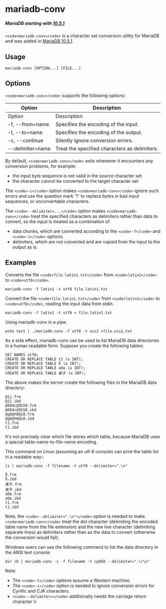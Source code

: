 
# mariadb-conv


##### MariaDB starting with [10.5.1](../../release-notes/mariadb-community-server/release-notes-mariadb-10-5-series/mariadb-1051-release-notes.md)
`<code>mariadb-conv</code>` is a character set conversion utility for MariaDB and was added in [MariaDB 10.5.1](../../release-notes/mariadb-community-server/release-notes-mariadb-10-5-series/mariadb-1051-release-notes.md). 



## Usage


```
mariadb-conv [OPTION...] [FILE...]
```

## Options


`<code>mariadb-conv</code>` supports the following options:



| Option | Description |
| --- | --- |
| Option | Description |
| -f, --from=name | Specifies the encoding of the input. |
| -t, --to=name | Specifies the encoding of the output. |
| -c, --continue | Silently ignore conversion errors. |
| --delimiter=name | Treat the specified characters as delimiters. |



By default, `<code>mariadb-conv</code>` exits whenever it encounters any conversion problems, for example:


* the input byte sequence is not valid in the source character set
* the character cannot be converted to the target character set


The `<code>-c</code>` option makes `<code>mariadb-conv</code>` ignore such errors and use the question mark '?' to replace bytes in bad input sequences, or unconvertable characters.


The `<code>--delimiter=...</code>` option makes `<code>mariadb-conv</code>` treat the specified characters as delimiters rather than data to convert, so the input is treated as a combination of:


* data chunks, which are converted according to the `<code>-f</code>` and `<code>-t</code>` options.
* delimiters, which are not converted and are copied from the input to the output as is.


## Examples


Converts the file `<code>file.latin1.txt</code>` from `<code>latin1</code>` to `<code>utf8</code>`.


```
mariadb-conv -f latin1 -t utf8 file.latin1.txt
```

Convert the file `<code>file.latin1.txt</code>` from `<code>latin1</code>` to `<code>utf8</code>`, reading the input data from stdin.


```
mariadb-conv -f latin1 -t utf8 < file.latin1.txt
```

Using mariadb-conv in a pipe:


```
echo test | ./mariadb-conv -f utf8 -t ucs2 >file.ucs2.txt
```

As a side effect, mariadb-conv can be used to list MariaDB data directories in a human readable form. Suppose you create the following tables:


```
SET NAMES utf8;
CREATE OR REPLACE TABLE t1 (a INT);
CREATE OR REPLACE TABLE ß (a INT);
CREATE OR REPLACE TABLE абв (a INT);
CREATE OR REPLACE TABLE 桌子 (a INT);
```

The above makes the server create the following files in the MariaDB data directory:


```
@1j.frm
@1j.ibd
@684c@5b50.frm
@684c@5b50.ibd
@g0@h0@i0.frm
@g0@h0@i0.ibd
t1.frm
t1.ibd
```

It's not precisely clear which file stores which table, because MariaDB uses a special table-name-to-file-name encoding.


This command on Linux (assuming an utf-8 console) can print the table list in a readable way::


```
ls | mariadb-conv -f filename -t utf8 --delimiter=".\n"

ß.frm
ß.ibd
桌子.frm
桌子.ibd
абв.frm
абв.ibd
t1.frm
t1.ibd
```

Note, the `<code>--delimiter=".\n"</code>` option is needed to make `<code>mariadb-conv</code>` treat the dot character (delimiting the encoded table name from the file extension) and the new line character (delimiting separate lines) as delimiters rather than as the data to convert (otherwise the conversion would fail).


Windows users can use the following command to list the data directory in the ANSI text console:


```
dir /b | mariadb-conv -c -f filename -t cp850 --delimiter=".\r\n"
```

Note:


* The `<code>-t</code>` options assume a Western machine.
* The `<code>-c</code>` option is needed to ignore conversion errors for Cyrillic and CJK characters.
* `<code>--delimiter=</code>` additionally needs the carriage return character \r


